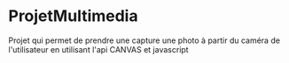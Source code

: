 # ProjetMultimedia

Projet qui permet de prendre une capture une photo à partir du caméra de l'utilisateur en utilisant l'api CANVAS et javascript
